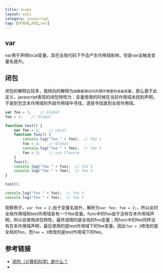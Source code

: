 ```yaml
---
title: scope
layout: wiki
category: javascript
tag: [作用域,闭包,var]
---
```


## var

var用于声明local变量，其在全局代码下不会产生作用域影响，但是var会触发变量名提升。

## 闭包

闭包的解释比较多，我倾向的解释为`函数能够访问外围环境里的自由变量`，那么基于此定义，javascript表现的闭包特性为：变量使用的时候在当前作用域未找到声明，于是到包含本作用域的外层作用域中寻找，逐层寻找直到全局作用域。

~~~javascript
var foo = 1;    // Global
fee = 1;    // Global

function test() {
    var fee = 2;    // Local
    function func() {
		console.log("foo " + foo);	// foo 1
        foo = 3;    // Global
		console.log("fee " + fee);	// fee 2
        fee = 3;    // use Closure
    }
    func();
    console.log("foo " + foo);	// foo 3
    console.log("fee " + fee);	// fee 3
}

test();

console.log("foo " + foo);	// foo 3
console.log("fee " + fee);	// fee 1
~~~

观察例子，`var fee = 2;`由于变量名提升，解析为`var fee; fee = 2;`，所以此时全局作用域和test作用域各有一个fee变量。func中的foo由于没有在本作用域声明，所以会使用闭包特性，最终调用的是全局的foo变量；而func中的fee同样没有在本作用域声明，最后使用的是test作用域下的fee变量。因此`foo = 3`修改的是全局的foo，而`fee = 3`修改的是test作用域下的fee。



## 参考链接

* [闭包（计算机科学）是什么？](https://www.zhihu.com/question/24084277)
* 